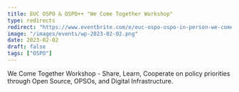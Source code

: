 ```yaml
---
title: EUC OSPO & OSPO++ "We Come Together Workshop"
type: redirects
redirect: "https://www.eventbrite.com/e/euc-ospo-ospo-in-person-we-come-together-workshop-tickets-504453492977"
image: "/images/events/wp-2023-02-02.png"
date: 2023-02-02
draft: false
tags: ["OSPO"]
---
```


We Come Together Workshop - Share, Learn, Cooperate on policy priorities through Open Source, OPSOs, and Digital Infrastructure.